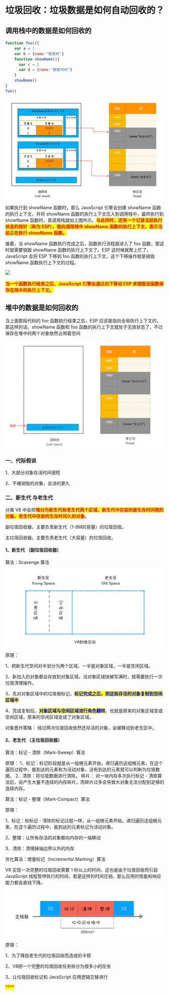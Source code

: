 # 垃圾回收：垃圾数据是如何自动回收的？

## ​调用栈中的数据是如何回收的

```javascript
function foo(){
    var a = 1
    var b = {name:"极客邦"}
    function showName(){
      var c = 2
      var d = {name:"极客时间"}
    }
    showName()
}
foo()
```

![](<../../.gitbook/assets/image (91).png>)

如果执行到 showName 函数时，那么 JavaScript 引擎会创建 showName 函数的执行上下文，并将 showName 函数的执行上下文压入到调用栈中，最终执行到 showName 函数时，其调用栈就如上图所示。<mark style="color:red;">**与此同时，还有一个记录当前执行状态的指针（称为 ESP），指向调用栈中 showName 函数的执行上下文，表示当前正在执行 showName 函数。**</mark>

接着，当 showName 函数执行完成之后，函数执行流程就进入了 foo 函数，那这时就需要销毁 showName 函数的执行上下文了。ESP 这时候就帮上忙了，JavaScript 会将 ESP 下移到 foo 函数的执行上下文，这个下移操作就是销毁 showName 函数执行上下文的过程。

![](<../../.gitbook/assets/image (90).png>)

<mark style="color:red;">**当一个函数执行结束之后，JavaScript 引擎会通过向下移动 ESP 来销毁该函数保存在栈中的执行上下文。**</mark>

## 堆中的数据是如何回收的

当上面那段代码的 foo 函数执行结束之后，ESP 应该是指向全局执行上下文的，那这样的话，showName 函数和 foo 函数的执行上下文就处于无效状态了，不过保存在堆中的两个对象依然占用着空间

![](<../../.gitbook/assets/image (86).png>)

### 一、代际假说&#x20;

1、大部分对象存活时间很短&#x20;

2、不被销毁的对象，会活的更久

### 二、新生代 与老生代

分类 V8 中会把<mark style="color:red;">**堆分为新生代和老生代两个区域，新生代中存放的是生存时间短的对象，老生代中存放的生存时间久的对象**</mark>。

副垃圾回收器，主要负责新生代（1-8M的容量）的垃圾回收。

主垃圾回收器，主要负责老生代（大容量）的垃圾回收。

#### 1、新生代 （副垃圾回收器）

算法：Scavenge 算法&#x20;

![](<../../.gitbook/assets/image (60).png>)

原理：&#x20;

1、把新生代空间对半划分为两个区域，一半是对象区域，一半是空闲区域。

2、新加入的对象都会存放到对象区域，当对象区域快被写满时，就需要执行一次垃圾清理操作。&#x20;

3、先对对象区域中的垃圾做标记，<mark style="color:blue;">**标记完成之后，把这些存活的对象复制到空闲区域中**</mark>&#x20;

4、完成复制后，<mark style="color:blue;">**对象区域与空闲区域进行角色翻转**</mark>，也就是原来的对象区域变成空闲区域，原来的空闲区域变成了对象区域。&#x20;

对象晋升策略： 经过两次垃圾回收依然还存活的对象，会被移动到老生区中。

#### 2、老生代 （主垃圾回收器）

算法：标记 - 清除（Mark-Sweep）算法&#x20;

原理： 1、标记：标记阶段就是从一组根元素开始，递归遍历这组根元素，在这个遍历过程中，能到达的元素称为活动对象，没有到达的元素就可以判断为垃圾数据。 2、清除：将垃圾数据进行清除。 碎片： 对一块内存多次执行标记 - 清除算法后，会产生大量不连续的内存碎片。而碎片过多会导致大对象无法分配到足够的连续内存。

算法：标记 - 整理（Mark-Compact）算法&#x20;

原理：&#x20;

1、标记：和标记 - 清除的标记过程一样，从一组根元素开始，递归遍历这组根元素，在这个遍历过程中，能到达的元素标记为活动对象。

2、整理：让所有存活的对象都向内存的一端移动&#x20;

3、清除：清理掉端边界以外的内存

优化算法：增量标记（Incremental Marking）算法

V8 实现一次完整的垃圾回收需要 1 秒以上的时间，这也是由于垃圾回收而引起 JavaScript 线程暂停执行的时间，若是这样的时间花销，那么应用的性能和响应能力都会直线下降。

![](<../../.gitbook/assets/image (61).png>)

&#x20;原理：&#x20;

1、为了降低老生代的垃圾回收而造成的卡顿&#x20;

2、V8把一个完整的垃圾回收任务拆分为很多小的任务&#x20;

3、让垃圾回收标记和 JavaScript 应用逻辑交替进行

<mark style="color:red;">****</mark>
